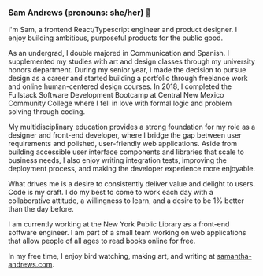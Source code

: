 ### Sam Andrews (pronouns: she/her) 👋

I'm Sam, a frontend React/Typescript engineer and product designer. I enjoy building ambitious, purposeful products for the public good.

As an undergrad, I double majored in Communication and Spanish. I supplemented my studies with art and design classes through my university honors department. During my senior year, I made the decision to pursue design as a career and started building a portfolio through freelance work and online human-centered design courses. In 2018, I completed the Fullstack Software Development Bootcamp at Central New Mexico Community College where I fell in love with formal logic and problem solving through coding.

My multidisciplinary education provides a strong foundation for my role as a designer and front-end developer, where I bridge the gap between user requirements and polished, user-friendly web applications. Aside from building accessible user interface components and libraries that scale to business needs, I also enjoy writing integration tests, improving the deployment process, and making the developer experience more enjoyable.

What drives me is a desire to consistently deliver value and delight to users. Code is my craft. I do my best to come to work each day with a collaborative attitude, a willingness to learn, and a desire to be 1% better than the day before.

I am currently working at the New York Public Library as a front-end software engineer. I am part of a small team working on web applications that allow people of all ages to read books online for free.

In my free time, I enjoy bird watching, making art, and writing at [samantha-andrews.com](https://samantha-andrews.com/).

<!--
**samanthaandrews/samanthaandrews** is a ✨ _special_ ✨ repository because its `README.md` (this file) appears on your GitHub profile.

Here are some ideas to get you started:

- 🔭 I’m currently working on ...
- 🌱 I’m currently learning ...
- 👯 I’m looking to collaborate on ...
- 🤔 I’m looking for help with ...
- 💬 Ask me about ...
- 📫 How to reach me: ...
- 😄 Pronouns: ...
- ⚡ Fun fact: ...
-->
